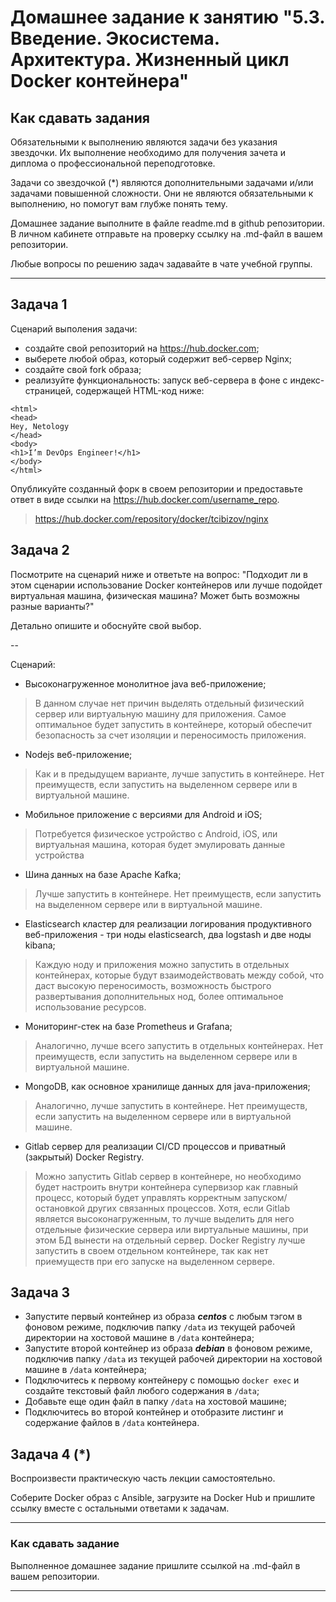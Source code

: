 
# Домашнее задание к занятию "5.3. Введение. Экосистема. Архитектура. Жизненный цикл Docker контейнера"

## Как сдавать задания

Обязательными к выполнению являются задачи без указания звездочки. Их выполнение необходимо для получения зачета и диплома о профессиональной переподготовке.

Задачи со звездочкой (*) являются дополнительными задачами и/или задачами повышенной сложности. Они не являются обязательными к выполнению, но помогут вам глубже понять тему.

Домашнее задание выполните в файле readme.md в github репозитории. В личном кабинете отправьте на проверку ссылку на .md-файл в вашем репозитории.

Любые вопросы по решению задач задавайте в чате учебной группы.

---

## Задача 1

Сценарий выполения задачи:

- создайте свой репозиторий на https://hub.docker.com;
- выберете любой образ, который содержит веб-сервер Nginx;
- создайте свой fork образа;
- реализуйте функциональность:
запуск веб-сервера в фоне с индекс-страницей, содержащей HTML-код ниже:
```
<html>
<head>
Hey, Netology
</head>
<body>
<h1>I’m DevOps Engineer!</h1>
</body>
</html>
```
Опубликуйте созданный форк в своем репозитории и предоставьте ответ в виде ссылки на https://hub.docker.com/username_repo.
> https://hub.docker.com/repository/docker/tcibizov/nginx

## Задача 2

Посмотрите на сценарий ниже и ответьте на вопрос:
"Подходит ли в этом сценарии использование Docker контейнеров или лучше подойдет виртуальная машина, физическая машина? Может быть возможны разные варианты?"

Детально опишите и обоснуйте свой выбор.

--

Сценарий:

- Высоконагруженное монолитное java веб-приложение;
> В данном случае нет причин выделять отдельный физический сервер или виртуальную машину для приложения. Самое оптимальное будет запустить в контейнере, который обеспечит безопасность за счет изоляции и переносимость приложения.
- Nodejs веб-приложение;
> Как и в предыдущем варианте, лучше запустить в контейнере. Нет преимуществ, если запустить на выделенном сервере или в виртуальной машине.
- Мобильное приложение c версиями для Android и iOS;
> Потребуется физическое устройство с Android, iOS, или виртуальная машина, которая будет эмулировать данные устройства
- Шина данных на базе Apache Kafka;
> Лучше запустить в контейнере. Нет преимуществ, если запустить на выделенном сервере или в виртуальной машине.
- Elasticsearch кластер для реализации логирования продуктивного веб-приложения - три ноды elasticsearch, два logstash и две ноды kibana;
> Каждую ноду и приложения можно запустить в отдельных контейнерах, которые будут взаимодействовать между собой,  что даст высокую переносимость, возможность быстрого развертывания дополнительных нод, более оптимальное использование ресурсов.
- Мониторинг-стек на базе Prometheus и Grafana;
> Аналогично, лучше всего запустить в отдельных контейнерах. Нет преимуществ, если запустить на выделенном сервере или в виртуальной машине.
- MongoDB, как основное хранилище данных для java-приложения;
> Аналогично, лучше запустить в контейнере. Нет преимуществ, если запустить на выделенном сервере или в виртуальной машине.
- Gitlab сервер для реализации CI/CD процессов и приватный (закрытый) Docker Registry.
> Можно запустить Gitlab сервер в контейнере, но необходимо будет настроить внутри контейнера супервизор как главный процесс, который будет управлять корректным запуском/остановкой других связанных процессов. Хотя, если Gitlab является высоконагруженным, то лучше выделить для него отдельные физические сервера или виртуальные машины, при этом БД вынести на отдельный сервер. Docker Registry лучше запустить в своем отдельном контейнере, так как нет приемуществ при его запуске на выделенном сервере.

## Задача 3

- Запустите первый контейнер из образа ***centos*** c любым тэгом в фоновом режиме, подключив папку ```/data``` из текущей рабочей директории на хостовой машине в ```/data``` контейнера;
- Запустите второй контейнер из образа ***debian*** в фоновом режиме, подключив папку ```/data``` из текущей рабочей директории на хостовой машине в ```/data``` контейнера;
- Подключитесь к первому контейнеру с помощью ```docker exec``` и создайте текстовый файл любого содержания в ```/data```;
- Добавьте еще один файл в папку ```/data``` на хостовой машине;
- Подключитесь во второй контейнер и отобразите листинг и содержание файлов в ```/data``` контейнера.

## Задача 4 (*)

Воспроизвести практическую часть лекции самостоятельно.

Соберите Docker образ с Ansible, загрузите на Docker Hub и пришлите ссылку вместе с остальными ответами к задачам.


---

### Как cдавать задание

Выполненное домашнее задание пришлите ссылкой на .md-файл в вашем репозитории.

---
